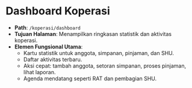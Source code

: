 # Dashboard Koperasi

- **Path**: `/koperasi/dashboard`
- **Tujuan Halaman**: Menampilkan ringkasan statistik dan aktivitas koperasi.
- **Elemen Fungsional Utama**:
  - Kartu statistik untuk anggota, simpanan, pinjaman, dan SHU.
  - Daftar aktivitas terbaru.
  - Aksi cepat: tambah anggota, setoran simpanan, proses pinjaman, lihat laporan.
  - Agenda mendatang seperti RAT dan pembagian SHU.